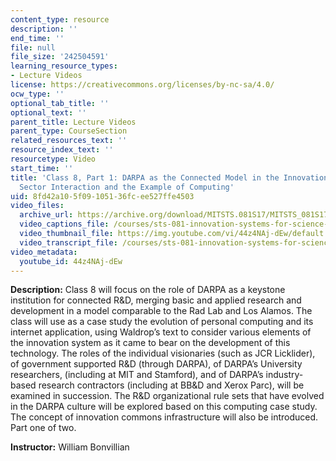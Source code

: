 ```yaml
---
content_type: resource
description: ''
end_time: ''
file: null
file_size: '242504591'
learning_resource_types:
- Lecture Videos
license: https://creativecommons.org/licenses/by-nc-sa/4.0/
ocw_type: ''
optional_tab_title: ''
optional_text: ''
parent_title: Lecture Videos
parent_type: CourseSection
related_resources_text: ''
resource_index_text: ''
resourcetype: Video
start_time: ''
title: 'Class 8, Part 1: DARPA as the Connected Model in the Innovation System & Government-Private
  Sector Interaction and the Example of Computing'
uid: 8fd42a10-5f09-1051-36fc-ee527ffe4503
video_files:
  archive_url: https://archive.org/download/MITSTS.081S17/MITSTS_081S17_Class08_1_300k.mp4
  video_captions_file: /courses/sts-081-innovation-systems-for-science-technology-energy-manufacturing-and-health-spring-2017/7460cd24daef577f831936c0c869cb12_44z4NAj-dEw.vtt
  video_thumbnail_file: https://img.youtube.com/vi/44z4NAj-dEw/default.jpg
  video_transcript_file: /courses/sts-081-innovation-systems-for-science-technology-energy-manufacturing-and-health-spring-2017/99a8d67a202b25ca5c38b0880e2dcaf1_44z4NAj-dEw.pdf
video_metadata:
  youtube_id: 44z4NAj-dEw
---
```


**Description:** Class 8 will focus on the role of DARPA as a keystone institution for connected R&D, merging basic and applied research and development in a model comparable to the Rad Lab and Los Alamos. The class will use as a case study the evolution of personal computing and its internet application, using Waldrop’s text to consider various elements of the innovation system as it came to bear on the development of this technology. The roles of the individual visionaries (such as JCR Licklider), of government supported R&D (through DARPA), of DARPA’s University researchers, (including at MIT and Stamford), and of DARPA’s industry-based research contractors (including at BB&D and Xerox Parc), will be examined in succession. The R&D organizational rule sets that have evolved in the DARPA culture will be explored based on this computing case study. The concept of innovation commons infrastructure will also be introduced. Part one of two.

**Instructor:** William Bonvillian

